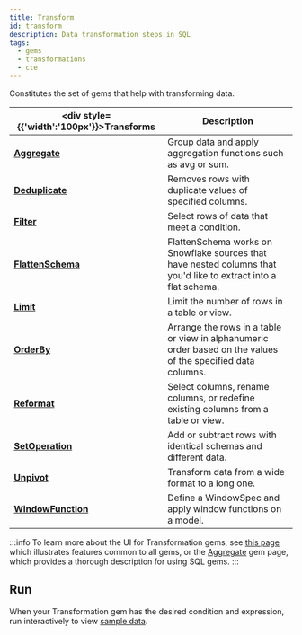 ```yaml
---
title: Transform
id: transform
description: Data transformation steps in SQL
tags:
  - gems
  - transformations
  - cte
---
```


Constitutes the set of gems that help with transforming data.

<div class="transformations-gems-table">

| <div style={{'width':'100px'}}>Transforms</div> | Description                                                                                                      |
| ----------------------------------------------- | ---------------------------------------------------------------------------------------------------------------- |
| **[Aggregate](./aggregate.md)**                 | Group data and apply aggregation functions such as avg or sum.                                                   |
| **[Deduplicate](./deduplicate.md)**             | Removes rows with duplicate values of specified columns.                                                         |
| **[Filter](./filter.md)**                       | Select rows of data that meet a condition.                                                                       |
| **[FlattenSchema](./flattenschema.md)**         | FlattenSchema works on Snowflake sources that have nested columns that you'd like to extract into a flat schema. |
| **[Limit](./limit.md)**                         | Limit the number of rows in a table or view.                                                                     |
| **[OrderBy](./order-by.md)**                    | Arrange the rows in a table or view in alphanumeric order based on the values of the specified data columns.     |
| **[Reformat](./reformat.md)**                   | Select columns, rename columns, or redefine existing columns from a table or view.                               |
| **[SetOperation](./set-operation.md)**          | Add or subtract rows with identical schemas and different data.                                                  |
| **[Unpivot](./unpivot.md)**                     | Transform data from a wide format to a long one.                                                                 |
| **[WindowFunction](./window-function.md)**      | Define a WindowSpec and apply window functions on a model.                                                       |

</div>

:::info
To learn more about the UI for Transformation gems, see [this page](/docs/getting-started/concepts/project/gems.md) which illustrates features common to all gems, or the [Aggregate](./aggregate.md) gem page, which provides a thorough description for using SQL gems.
:::

## Run

When your Transformation gem has the desired condition and expression, run interactively to view [sample data](/docs/SQL/execution/data-explorer.md).
